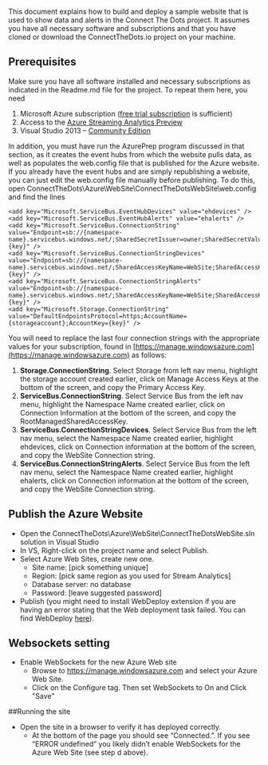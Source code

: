 This document explains how to build and deploy a sample website that is used to show data and alerts in the Connect The Dots project. It assumes you have all necessary software and subscriptions and that you have cloned or download the ConnectTheDots.io project on your machine.

## Prerequisites ##

Make sure you have all software installed and necessary subscriptions as indicated in the Readme.md file for the project. To repeat them here, you need

1. Microsoft Azure subscription ([free trial subscription](http://azure.microsoft.com/en-us/pricing/free-trial/) is sufficient)
1. Access to the [Azure Streaming Analytics Preview](https://account.windowsazure.com/PreviewFeatures)
1. Visual Studio 2013 – [Community Edition](http://www.visualstudio.com/downloads/download-visual-studio-vs)

In addition, you must have run the AzurePrep program discussed in that section, as it creates the event hubs from which the website pulls data, as well as populates the web.config file that is published for the Azure website. If you already have the event hubs and are simply republishing a website, you can just edit the web.config file manually before publishing. To do this, open ConnectTheDots\Azure\WebSite\ConnectTheDotsWebSite\web.config and find the lines

    <add key="Microsoft.ServiceBus.EventHubDevices" value="ehdevices" />
    <add key="Microsoft.ServiceBus.EventHubAlerts" value="ehalerts" />
    <add key="Microsoft.ServiceBus.ConnectionString" value="Endpoint=sb://{namespace-name}.servicebus.windows.net/;SharedSecretIssuer=owner;SharedSecretValue={key}" />
    <add key="Microsoft.ServiceBus.ConnectionStringDevices" value="Endpoint=sb://{namespace-name}.servicebus.windows.net/;SharedAccessKeyName=WebSite;SharedAccessKey={key}" />
    <add key="Microsoft.ServiceBus.ConnectionStringAlerts" value="Endpoint=sb://{namespace-name}.servicebus.windows.net/;SharedAccessKeyName=WebSite;SharedAccessKey={key}" />
    <add key="Microsoft.Storage.ConnectionString" value="DefaultEndpointsProtocol=https;AccountName={storageaccount};AccountKey={key}" />

You will need to replace the last four connection strings with the appropriate values for your subscription, found in [https://manage.windowsazure.com](https://manage.windowsazure.com) as follows:

1. **Storage.ConnectionString**. Select Storage from left nav menu, highlight the storage account created earlier, click on Manage Access Keys at the bottom of the screen, and copy the Primary Access Key.
2. **ServiceBus.ConnectionString**. Select Service Bus from the left nav menu, highlight the Namespace Name created earlier, click on Connection Information at the bottom of the screen, and copy the RootManagedSharedAccessKey.
3. **ServiceBus.ConnectionStringDevices**. Select Service Bus from the left nav menu, select the Namespace Name created earlier, highlight ehdevices, click on Connection information at the bottom of the screen, and copy the WebSite Connection string.
4. **ServiceBus.ConnectionStringAlerts**. Select Service Bus from the left nav menu, select the Namespace Name created earlier, highlight ehalerts, click on Connection information at the bottom of the screen, and copy the WebSite Connection string.

## Publish the Azure Website ##

* Open the ConnectTheDots\Azure\WebSite\ConnectTheDotsWebSite.sln solution in Visual Studio
* In VS, Right-click on the project name and select Publish.
* Select Azure Web Sites, create new one. 
    * Site name: [pick something unique]
    * Region: [pick same region as you used for Stream Analytics]
    * Database server: no database
    * Password: [leave suggested password]
* Publish (you might need to install WebDeploy extension if you are having an error stating that the Web deployment task failed. You can find WebDeploy [here](http://www.iis.net/downloads/microsoft/web-deploy)).

## Websockets setting ##
* Enable WebSockets for the new Azure Web site
    * Browse to https://manage.windowsazure.com and select your Azure Web Site.
    * Click on the Configure tag. Then set WebSockets to On and Click "Save"
	
##Running the site
* Open the site in a browser to verify it has deployed correctly. 
    * At the bottom of the page you should see “Connected.”. If you see “ERROR undefined” you likely didn’t enable WebSockets for the Azure Web Site (see step d above).
